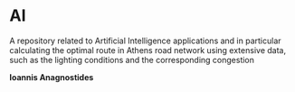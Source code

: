# AI

A repository related to Artificial Intelligence applications and in particular calculating the
optimal route in Athens road network using extensive data, such as the lighting conditions and the corresponding congestion

**Ioannis Anagnostides**
